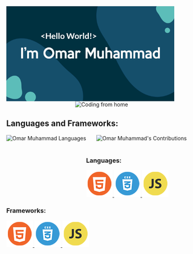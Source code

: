 <div align="center">
  <img align="left" src="./photos/Presentation.png" alt="Coding from home" height="250">
  <img src="https://media.giphy.com/media/qgQUggAC3Pfv687qPC/giphy.gif" alt="Coding from home" height="250">
</div>

## Languages and Frameworks:

<div align="center" width="100%">
  <img align="left" src="https://github-readme-stats.vercel.app/api/top-langs?username=Omar-Muhamad&show_icons=true&theme=dark&locale=en&layout=compact" alt="Omar Muhammad Languages" height="155"/>
  <img src="http://github-readme-streak-stats.herokuapp.com?user=Omar-Muhammad&theme=gotham&hide_border=true&date_format=M%20j%5B%2C%20Y%5D" alt="Omar Muhammad's Contributions" 
    height="155"/>
</div>
<br>

### Languages:

<a href="https://www.w3.org/html/" target="_blank" rel="noreferrer">
  <img src="./photos/HTML5.png" alt="HTML5"/>
</a>
<a href="https://www.w3schools.com/css/" target="_blank" rel="noreferrer">
  <img src="./photos/CSS3.png" alt="CSS3"/>
</a>
<a href="https://developer.mozilla.org/en-US/docs/Web/JavaScript" target="_blank" rel="noreferrer">
  <img src="./photos/JS.png" alt="JavaScript"/>
</a>
<br>

### Frameworks:
<a href="https://www.w3.org/html/" target="_blank" rel="noreferrer">
  <img src="./photos/HTML5.png" alt="HTML5"/>
</a>
<a href="https://www.w3schools.com/css/" target="_blank" rel="noreferrer">
  <img src="./photos/CSS3.png" alt="CSS3"/>
</a>
<a href="https://developer.mozilla.org/en-US/docs/Web/JavaScript" target="_blank" rel="noreferrer">
  <img src="./photos/JS.png" alt="JavaScript"/>
</a>
<br>